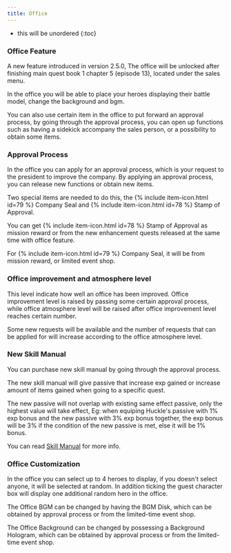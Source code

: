 ```yaml
---
title: Office
---
```


* this will be unordered
{:toc}

### Office Feature

A new feature introduced in version 2.5.0, The office will be unlocked after finishing main quest book 1 chapter 5 (episode 13), 
located under the sales menu.

In the office you will be able to place your heroes displaying their battle model, change the background and bgm.

You can also use certain item in the office to put forward an approval process, by going through the approval process, 
you can open up functions such as having a sidekick accompany the sales person, or a possibility to obtain some items.

### Approval Process

In the office you can apply for an approval process, which is your request to the president to improve the company.
By applying an approval process, you can release new functions or obtain new items.

Two special items are needed to do this, the {% include item-icon.html id=79 %} Company Seal and {% include item-icon.html id=78 %} Stamp of Approval.

You can get {% include item-icon.html id=78 %} Stamp of Approval as mission reward or from the new enhancement quests released at the same time with office feature.

For {% include item-icon.html id=79 %} Company Seal, it will be from mission reward, or limited event shop.

### Office improvement and atmosphere level

This level indicate how well an office has been improved.
Office improvement level is raised by passing some certain approval process, 
while office atmosphere level will be raised after office improvement level reaches certain number.

Some new requests will be available and the number of requests that can be applied for will increase according to the office atmosphere level.

### New Skill Manual

You can purchase new skill manual by going through the approval process.

The new skill manual will give passive that increase exp gained or increase amount of items gained when going to a specific quest.

The new passive will not overlap with existing same effect passive, only the highest value will take effect, 
Eg: when equiping Huckle's passive with 1% exp bonus and the new passive with 3% exp bonus together, the exp bonus will be 3% if the condition of the new passive is met, else it will be 1% bonus.

You can read [Skill Manual](/guide/skill_manual/) for more info.

### Office Customization

In the office you can select up to 4 heroes to display, if you doesn't select anyone, it will be selected at random.
In addition ticking the guest character box will display one additional random hero in the office.

The Office BGM can be changed by having the BGM Disk, which can be obtained by approval process or from the limited-time event shop.

The Office Background can be changed by possessing a Background Hologram, which can be obtained by approval process or from the limited-time event shop.






